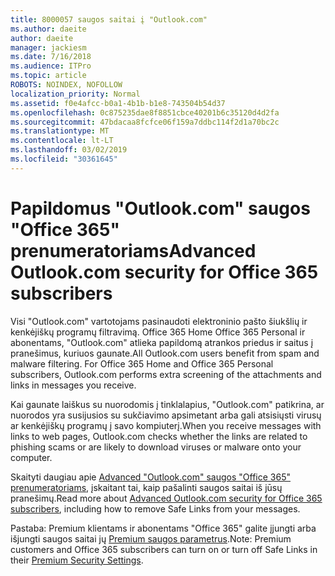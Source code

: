 ```yaml
---
title: 8000057 saugos saitai į "Outlook.com"
ms.author: daeite
author: daeite
manager: jackiesm
ms.date: 7/16/2018
ms.audience: ITPro
ms.topic: article
ROBOTS: NOINDEX, NOFOLLOW
localization_priority: Normal
ms.assetid: f0e4afcc-b0a1-4b1b-b1e8-743504b54d37
ms.openlocfilehash: 0c875235dae8f8851cbce40201b6c35120d4d2fa
ms.sourcegitcommit: 47bdacaa8fcfce06f159a7ddbc114f2d1a70bc2c
ms.translationtype: MT
ms.contentlocale: lt-LT
ms.lasthandoff: 03/02/2019
ms.locfileid: "30361645"
---
```

# <a name="advanced-outlookcom-security-for-office-365-subscribers"></a><span data-ttu-id="3aab8-102">Papildomus "Outlook.com" saugos "Office 365" prenumeratoriams</span><span class="sxs-lookup"><span data-stu-id="3aab8-102">Advanced Outlook.com security for Office 365 subscribers</span></span>

<span data-ttu-id="3aab8-p101">Visi "Outlook.com" vartotojams pasinaudoti elektroninio pašto šiukšlių ir kenkėjiškų programų filtravimą. Office 365 Home Office 365 Personal ir abonentams, "Outlook.com" atlieka papildomą atrankos priedus ir saitus į pranešimus, kuriuos gaunate.</span><span class="sxs-lookup"><span data-stu-id="3aab8-p101">All Outlook.com users benefit from spam and malware filtering. For Office 365 Home and Office 365 Personal subscribers, Outlook.com performs extra screening of the attachments and links in messages you receive.</span></span>
  
<span data-ttu-id="3aab8-105">Kai gaunate laiškus su nuorodomis į tinklalapius, "Outlook.com" patikrina, ar nuorodos yra susijusios su sukčiavimo apsimetant arba gali atsisiųsti virusų ar kenkėjiškų programų į savo kompiuterį.</span><span class="sxs-lookup"><span data-stu-id="3aab8-105">When you receive messages with links to web pages, Outlook.com checks whether the links are related to phishing scams or are likely to download viruses or malware onto your computer.</span></span>
  
<span data-ttu-id="3aab8-106">Skaityti daugiau apie [Advanced "Outlook.com" saugos "Office 365" prenumeratoriams](https://go.microsoft.com/fwlink/p/?linkid=2006140), įskaitant tai, kaip pašalinti saugos saitai iš jūsų pranešimų.</span><span class="sxs-lookup"><span data-stu-id="3aab8-106">Read more about [Advanced Outlook.com security for Office 365 subscribers](https://go.microsoft.com/fwlink/p/?linkid=2006140), including how to remove Safe Links from your messages.</span></span>
  
<span data-ttu-id="3aab8-107">Pastaba: Premium klientams ir abonentams "Office 365" galite įjungti arba išjungti saugos saitai jų [Premium saugos parametrus](https://outlook.live.com/mail/options/premium/security).</span><span class="sxs-lookup"><span data-stu-id="3aab8-107">Note: Premium customers and Office 365 subscribers can turn on or turn off Safe Links in their [Premium Security Settings](https://outlook.live.com/mail/options/premium/security).</span></span>